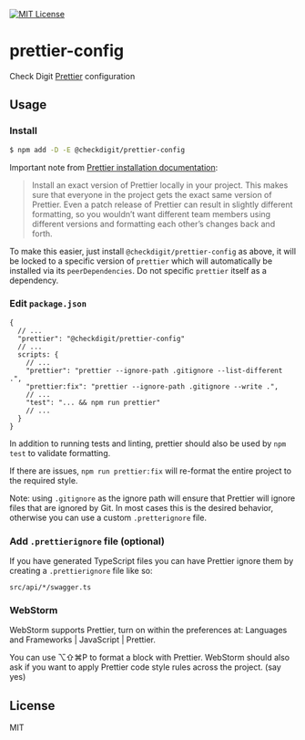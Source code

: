 [![MIT License](https://img.shields.io/github/license/checkdigit/prettier-config)](https://github.com/checkdigit/prettier-config/blob/master/LICENSE.txt)

# prettier-config

Check Digit [Prettier](https://prettier.io) configuration

## Usage

### Install

```bash
$ npm add -D -E @checkdigit/prettier-config
```

Important note from [Prettier installation documentation](https://prettier.io/docs/en/install.html):

> Install an exact version of Prettier locally in your project. This makes sure that everyone in the project
> gets the exact same version of Prettier. Even a patch release of Prettier can result in slightly different
> formatting, so you wouldn’t want different team members using different versions and formatting each other’s
> changes back and forth.

To make this easier, just install `@checkdigit/prettier-config` as above, it will be locked to a specific version
of `prettier` which will automatically be installed via its `peerDependencies`. Do not specific `prettier` itself
as a dependency.

### Edit `package.json`

```jsonc
{
  // ...
  "prettier": "@checkdigit/prettier-config"
  // ...
  scripts: {
    // ...
    "prettier": "prettier --ignore-path .gitignore --list-different .",
    "prettier:fix": "prettier --ignore-path .gitignore --write .",
    // ...
    "test": "... && npm run prettier"
    // ...
  }
}
```

In addition to running tests and linting, prettier should also be used by `npm test` to validate formatting.

If there are issues, `npm run prettier:fix` will re-format the entire project to the required style.

Note: using `.gitignore` as the ignore path will ensure that Prettier will ignore files that are ignored by Git. In most
cases this is the desired behavior, otherwise you can use a custom `.pretterignore` file.

### Add `.prettierignore` file (optional)

If you have generated TypeScript files you can have Prettier ignore them by creating a `.prettierignore` file like so:

```
src/api/*/swagger.ts
```

### WebStorm

WebStorm supports Prettier, turn on within the preferences at: Languages and Frameworks | JavaScript | Prettier.

You can use ⌥⇧⌘P to format a block with Prettier. WebStorm should also ask if you want to apply Prettier code style rules across the project. (say yes)

## License

MIT
